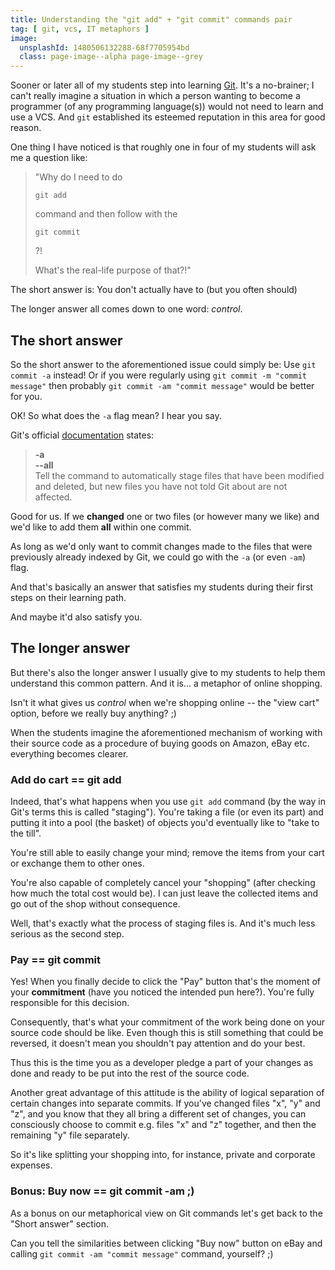 ```yaml
---
title: Understanding the "git add" + "git commit" commands pair
tag: [ git, vcs, IT metaphors ]
image: 
  unsplashId: 1480506132288-68f7705954bd
  class: page-image--alpha page-image--grey
---
```

Sooner or later all of my students step into learning [Git](//git-scm.com).
It's a no-brainer; I can't really imagine a situation in which a person wanting
to become a programmer (of any programming language(s)) would not need to learn
and use a <accr title="Version Control System">VCS</accr>.
And `git` established its esteemed reputation in this area for good reason.

One thing I have noticed is that roughly one in four of my students will ask me
a question like:

> "Why do I need to do 
>
> `git add`
>
>  command and then follow with the 
>
> `git commit`
>
> ?!
>
> What's the real-life purpose of that?!"

The short answer is: You don't actually have to (but you often should)

The longer answer all comes down to one word: _control_.
<!-- more -->


## The short answer

So the short answer to the aforementioned issue could simply be: Use `git commit -a` instead!
Or if you were regularly using `git commit -m "commit message"`
then probably `git commit -am "commit message"` would be better for you.

OK! So what does the `-a` flag mean? I hear you say.

Git's official [documentation](https://git-scm.com/docs/git-commit#git-commit--a) states:

> **-a**<br>
> **--all**<br>
>  Tell the command to automatically stage files that have been modified and deleted,
>  but new files you have not told Git about are not affected.

Good for us. If we **changed** one or two files (or however many we like) and we'd like to
add them **all** within one commit. 

As long as we'd only want to commit changes made to the files that were previously already
indexed by Git, we could go with the `-a` (or even `-am`) flag.

And that's basically an answer that satisfies my students during their first steps
on their learning path.

And maybe it'd also satisfy you.


## The longer answer

But there's also the longer answer I usually give to my students to help them understand
this common pattern. And it is... a metaphor of online shopping.

Isn't it what gives us _control_ when we're shopping online -- the "view cart" option,
before we really buy anything? ;)

When the students imagine the aforementioned mechanism of working with their source code
as a procedure of buying goods on Amazon, eBay etc. everything becomes clearer.


### Add do cart == git add

Indeed, that's what happens when you use `git add` command (by the way in Git's terms
this is called "staging"). You're taking a file (or even its part) and putting it into
a pool (the basket) of objects you'd eventually like to "take to the till".

You're still able to easily change your mind; remove the items from your cart or exchange
them to other ones.

You're also capable of completely cancel your "shopping" (after checking how much
the total cost would be). I can just leave the collected items and go out of the shop
without consequence.
 
Well, that's exactly what the process of staging files is. And it's much less serious
as the second step.


### Pay == git commit

Yes! When you finally decide to click the "Pay" button that's the moment of your **commitment**
(have you noticed the intended pun here?). You're fully responsible for this decision.

Consequently, that's what your commitment of the work being done on your source code
should be like. Even though this is still something that could be reversed, it doesn't mean
you shouldn't pay attention and do your best.

Thus this is the time you as a developer pledge a part of your changes as done and ready
to be put into the rest of the source code.

Another great advantage of this attitude is the ability of logical separation
of certain changes into separate commits. If you've changed files "x", "y" and "z",
and you know that they all bring a different set of changes, you can consciously
choose to commit e.g. files "x" and "z" together, and then the remaining "y" file separately.

So it's like splitting your shopping into, for instance, private and corporate expenses.

  
### Bonus: Buy now == git commit -am ;)

As a bonus on our metaphorical view on Git commands let's get back to the "Short answer" section.

Can you tell the similarities between clicking "Buy now" button on eBay and calling
`git commit -am "commit message"` command, yourself? ;) 
